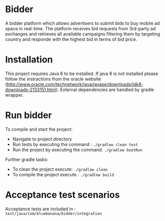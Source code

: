 # Bidder
A bidder platform which allows advertisers to submit bids to buy mobile ad space in real-time.
The platform receives bid requests from 3rd-party ad exchanges and retrieves all available campaigns filtering
them by targeting country and responde with the highest bid in terms of bid price.

# Installation
This project requires Java 8 to be installed. If java 8 is not installed please follow
the instractions from the oracle website (http://www.oracle.com/technetwork/java/javase/downloads/jdk8-downloads-2133151.html).
External dependencies are handled by gradle wrapper.

# Run bidder
To compile and start the project:
* Navigate to project directory
* Run tests by executing the command : ```./gradlew clean test```
* Run the project by executing the command: ```./gradlew bootRun```

Further gradle tasks:
* To clean the project execute: ```./gradlew clean```
* To compile the project execute : ```./gradlew build```

# Acceptance test scenarios
Acceptance tests are included in : ```test/java/com/bluebanana/bidder/integration```
